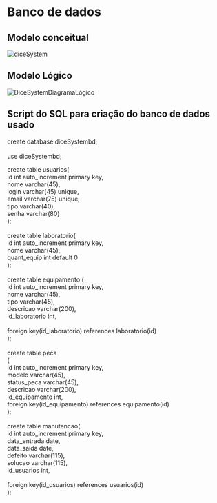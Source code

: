 # Banco de dados

## Modelo conceitual
![diceSystem](https://github.com/user-attachments/assets/2693bc68-9cca-4b81-8c05-b9e0bab006a8)


## Modelo Lógico 
![DiceSystemDiagramaLógico](https://github.com/user-attachments/assets/ab867df0-8837-4044-99df-9943e0d9c5a5)

## Script do SQL para criação do banco de dados usado

create database diceSystembd; <br>
<br>
use diceSystembd;<br>

create table usuarios(<br>
	id int auto_increment primary key,<br>
    nome varchar(45),<br>
    login varchar(45) unique,<br>
    email varchar(75) unique,<br>
    tipo varchar(40),<br>
    senha varchar(80)<br>
);<br>
<br>
create table laboratorio(<br>
	id int auto_increment primary key,<br>
    nome varchar(45),<br>
    quant_equip int default 0<br>
);<br>
<br>
create table equipamento (<br>
id int auto_increment primary key,<br>
nome varchar(45),<br>
tipo varchar(45),<br>
descricao varchar(200),<br>
id_laboratorio int,<br>
<br>
foreign key(id_laboratorio) references laboratorio(id)<br>
);<br>
<br>
create table peca<br>
(<br>
id int auto_increment primary key,<br>
modelo varchar(45),<br>
status_peca varchar(45),<br>
descricao varchar(200),<br>
id_equipamento int,<br>
foreign key(id_equipamento) references equipamento(id)<br>
);<br>
<br>
create table manutencao(<br>
id int auto_increment primary key,<br>
data_entrada date,<br>
data_saida date,<br>
defeito varchar(115),<br>
solucao varchar(115),<br>
id_usuarios int,<br>
<br>
foreign key(id_usuarios) references usuarios(id)<br>
);
